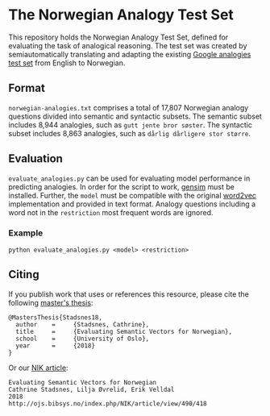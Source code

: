 # The Norwegian Analogy Test Set

This repository holds the Norwegian Analogy Test Set, defined for evaluating the task of analogical 
reasoning. The test set was created by semiautomatically translating and adapting the existing 
[Google analogies test set](https://arxiv.org/pdf/1301.3781.pdf) from English to Norwegian.

## Format

`norwegian-analogies.txt` comprises a total of 17,807 Norwegian analogy questions divided into 
semantic and syntactic subsets. The semantic subset includes 8,944 analogies, such as `gutt jente bror søster`. 
The syntactic subset includes 8,863 analogies, such as `dårlig dårligere stor større`. 

## Evaluation

`evaluate_analogies.py` can be used for evaluating model performance in predicting analogies.
In order for the script to work, [gensim](https://radimrehurek.com/gensim/) must be installed. 
Further, the `model` must be compatible with the original [word2vec](https://code.google.com/archive/p/word2vec/)
implementation and provided in text format. Analogy questions including a word not in the `restriction` 
most frequent words are ignored.

### Example

`python evaluate_analogies.py <model> <restriction>`

## Citing

If you publish work that uses or references this resource, please cite the following 
[master's thesis](https://www.duo.uio.no/bitstream/handle/10852/61756/thesis.pdf): 

```
@MastersThesis{Stadsnes18,
  author    =     {Stadsnes, Cathrine},
  title     =     {Evaluating Semantic Vectors for Norwegian},
  school    =     {University of Oslo},
  year      =     {2018}
}
```

Or our [NIK article](http://ojs.bibsys.no/index.php/NIK/article/view/490/418): 

```
Evaluating Semantic Vectors for Norwegian
Cathrine Stadsnes, Lilja Øvrelid, Erik Velldal
2018
http://ojs.bibsys.no/index.php/NIK/article/view/490/418
```
